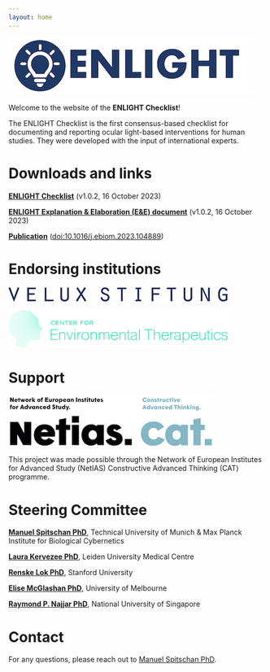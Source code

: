```yaml
---
layout: home
---
```


![ENLIGHT Logo](logo.png)

Welcome to the website of the **ENLIGHT Checklist**!

The ENLIGHT Checklist is the first consensus-based checklist for documenting and reporting ocular light-based interventions for human studies. They were developed with the input of international experts.


Downloads and links
===================

**[ENLIGHT Checklist](https://github.com/ENLIGHT-Project/ENLIGHT-Checklist/blob/06ee653046cffe833753028c2b4bc71cdb6a711b/1.0.2/ENLIGHT_Checklist_Release_1.0.2_20231016.pdf)** (v1.0.2, 16 October 2023)

**[ENLIGHT Explanation & Elaboration (E&E) document](https://github.com/ENLIGHT-Project/ENLIGHT-Checklist/blob/06ee653046cffe833753028c2b4bc71cdb6a711b/1.0.2/ENLIGHT_E%26E_Release_1.0.2_20231016.pdf)** (v1.0.2, 16 October 2023)

**[Publication](https://doi.org/10.1016/j.ebiom.2023.104889)** ([doi:10.1016/j.ebiom.2023.104889](https://doi.org/10.1016/j.ebiom.2023.104889))


Endorsing institutions
======================

[![VELUX Stiftung](logo_velux.png)](https://veluxstiftung.ch/)

[![CET Logo](logo_cet.png)](https://cet.org/)


Support
==================

[![NETIAS CAT](logo_netias.png)](http://netias.science/project_constructive-advanced-thinking)

This project was made possible through the Network of European Institutes for Advanced Study (NetIAS) Constructive Advanced Thinking (CAT) programme.


Steering Committee
==================

**[Manuel Spitschan PhD](https://www.professoren.tum.de/en/spitschan-manuel)**, Technical University of Munich & Max Planck Institute for Biological Cybernetics

**[Laura Kervezee PhD](https://ccb.lumc.nl/research/circadian-clocks-99/laura-kervezee-374)**, Leiden University Medical Centre

**[Renske Lok PhD](https://profiles.stanford.edu/renske-lok)**, Stanford University

**[Elise McGlashan PhD](https://findanexpert.unimelb.edu.au/profile/1030083-elise-mcglashan)**, University of Melbourne

**[Raymond P. Najjar PhD](https://discovery.nus.edu.sg/9565-raymond-najjar)**, National University of Singapore

Contact
=======

For any questions, please reach out to [Manuel Spitschan PhD](mailto:manuel.spitschan@tum.de).
